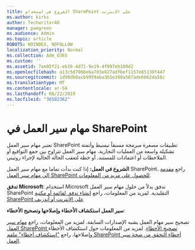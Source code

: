 ```yaml
---
title: الشروع في استخدام SharePoint على الإنترنت
ms.author: kirks
author: Techwriter40
manager: pamgreen
ms.audience: Admin
ms.topic: article
ROBOTS: NOINDEX, NOFOLLOW
localization_priority: Normal
ms.collection: Adm_O365
ms.custom: ''
ms.assetid: 7ae05f21-eb16-4d71-9e19-4f097eb100d2
ms.openlocfilehash: a13c5d7066e6a703e627adfbef1157e85138f447
ms.sourcegitcommit: 1d98db8acb9959aba3b5e308a567ade6b62da56c
ms.translationtype: MT
ms.contentlocale: ar-SA
ms.lasthandoff: 08/22/2019
ms.locfileid: "36502362"
---
```

# <a name="workflows-in-sharepoint"></a>مهام سير العمل في SharePoint

تعتبر مهام سير العمل SharePoint تطبيقات مصغرة مبرمجة مسبقاً تبسيط وأتمتة تشكيلة واسعة من العمليات التجارية. مهام سير العمل تتراوح بين جمع التواقيع أو الملاحظات أو اعتمادات للمستند، أو خطة لتعقب الحالة الحالية لإجراء روتيني.

**الشروع في العمل:** إذا كنت بدأت تماما مع مهام سير العمل SharePoint، راجع [مقدمة إلى مهام سير العمل SharePoint للحصول على مزيد من المعلومات](https://support.office.com/article/introduction-to-sharepoint-workflow-07982276-54e8-4e17-8699-5056eff4d9e3).

**تدفق Microsoft**: استخدام Microsoft تدفق بدلاً من حلول مهام سير العمل SharePoint التقليدية. لمزيد من المعلومات، راجع [إنشاء تدفق لقائمة أو مكتبة SharePoint على الإنترنت أو أندريف](https://support.office.com/article/create-a-flow-for-a-list-or-library-in-sharepoint-online-or-onedrive-for-business-a9c3e03b-0654-46af-a254-20252e580d01)

**سير العمل استكشاف الأخطاء وإصلاحها وتصحيح الأخطاء**:

تصحيح سير مهام العمل يشبه الإصدارات السابقة. لمزيد من المعلومات، راجع [مهام سير العمل SharePoint تصحيح الأخطاء](https://docs.microsoft.com/sharepoint/dev/general-development/debugging-sharepoint-server-workflows). لمزيد من المعلومات حول استكشاف الأخطاء وإصلاحها، راجع ["استكشاف أخطاء" ملقم SharePoint أخطاء التحقق من صحة سير العمل](https://docs.microsoft.com/sharepoint/dev/general-development/troubleshooting-sharepoint-server-workflow-validation-errors-in-visio).

